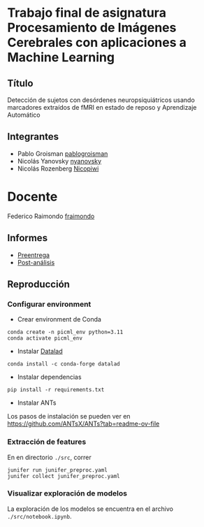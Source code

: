 # Trabajo final de asignatura Procesamiento de Imágenes Cerebrales con aplicaciones a Machine Learning

## Título

Detección de sujetos con desórdenes neuropsiquiátricos usando marcadores extraídos de fMRI en estado de reposo y Aprendizaje Automático

## Integrantes

- Pablo Groisman [pablogroisman](https://github.com/pablogroisman)
- Nicolás Yanovsky [nyanovsky](https://github.com/nyanovsky)
- Nicolás Rozenberg [Nicopiwi](https://github.com/Nicopiwi)

# Docente

Federico Raimondo [fraimondo](https://github.com/fraimondo)

## Informes

- [Preentrega](https://github.com/Nicopiwi/picml-1c2024-tp/blob/main/doc/pre.md)
- [Post-análisis](https://github.com/Nicopiwi/picml-1c2024-tp/blob/main/doc/post.md)

## Reproducción


### Configurar environment

- Crear environment de Conda

```
conda create -n picml_env python=3.11
conda activate picml_env
```

- Instalar [Datalad](https://www.datalad.org/)

```
conda install -c conda-forge datalad
```

- Instalar dependencias

```
pip install -r requirements.txt
```

- Instalar ANTs

Los pasos de instalación se pueden ver en https://github.com/ANTsX/ANTs?tab=readme-ov-file

### Extracción de features

En en directorio `./src`, correr

```
junifer run junifer_preproc.yaml
junifer collect junifer_preproc.yaml
```

### Visualizar exploración de modelos

La exploración de los modelos se encuentra en el archivo `./src/notebook.ipynb`.
